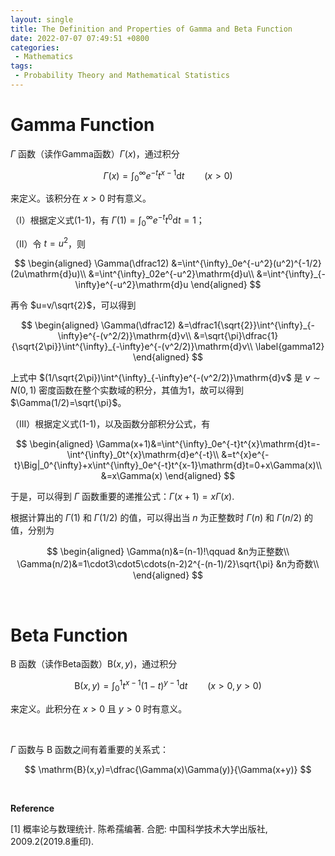 ```yaml
---
layout: single
title: The Definition and Properties of Gamma and Beta Function
date: 2022-07-07 07:49:51 +0800
categories: 
 - Mathematics
tags: 
 - Probability Theory and Mathematical Statistics
---
```


# Gamma Function

$\Gamma$ 函数（读作Gamma函数）$\Gamma(x)$，通过积分

$$
\Gamma(x)=\int^{\infty}_0e^{-t}t^{x-1}\mathrm{d}t\qquad (x\gt0)\tag{1-1}
$$

来定义。该积分在 $x\gt0$ 时有意义。

（Ⅰ）根据定义式(1-1)，有 $\Gamma(1)=\int^{\infty}_0e^{-t}t^{0}\mathrm{d}t=1$；

（Ⅱ）令 $t=u^2$，则 

$$
\begin{aligned}
\Gamma(\dfrac12)
&=\int^{\infty}_0e^{-u^2}(u^2)^{-1/2}(2u\mathrm{d}u)\\
&=\int^{\infty}_02e^{-u^2}\mathrm{d}u\\
&=\int^{\infty}_{-\infty}e^{-u^2}\mathrm{d}u
\end{aligned}
$$

再令 $u=v/\sqrt{2}$，可以得到

$$
\begin{aligned}
\Gamma(\dfrac12)
&=\dfrac1{\sqrt{2}}\int^{\infty}_{-\infty}e^{-(v^2/2)}\mathrm{d}v\\
&=\sqrt{\pi}\dfrac{1}{\sqrt{2\pi}}\int^{\infty}_{-\infty}e^{-(v^2/2)}\mathrm{d}v\\ \label{gamma12}
\end{aligned}
$$

上式中 $(1/\sqrt{2\pi})\int^{\infty}_{-\infty}e^{-(v^2/2)}\mathrm{d}v$ 是 $v\sim N(0,1)$ 密度函数在整个实数域的积分，其值为1，故可以得到 $\Gamma(1/2)=\sqrt{\pi}$。

（Ⅲ）根据定义式(1-1)，以及函数分部积分公式，有

$$
\begin{aligned}
\Gamma(x+1)&=\int^{\infty}_0e^{-t}t^{x}\mathrm{d}t=-\int^{\infty}_0t^{x}\mathrm{d}e^{-t}\\
&=t^{x}e^{-t}\Big|_0^{\infty}+x\int^{\infty}_0e^{-t}t^{x-1}\mathrm{d}t=0+x\Gamma(x)\\
&=x\Gamma(x)
\end{aligned}
$$

于是，可以得到 $\Gamma$ 函数重要的递推公式：$\Gamma(x+1)=x\Gamma(x).$ 



根据计算出的 $\Gamma(1)$ 和 $\Gamma(1/2)$ 的值，可以得出当 $n$ 为正整数时 $\Gamma(n)$ 和 $\Gamma(n/2)$ 的值，分别为

$$
\begin{aligned}
\Gamma(n)&=(n-1)!\qquad &n为正整数\\
\Gamma(n/2)&=1\cdot3\cdot5\cdots(n-2)2^{-(n-1)/2}\sqrt{\pi} &n为奇数\\
\end{aligned}
$$

<br>

# Beta Function
$\mathrm{B}$ 函数（读作Beta函数）$\mathrm{B}(x,y)$，通过积分

$$
\mathrm{B}(x,y)=\int_0^1t^{x-1}(1-t)^{y-1}\mathrm{d}t\qquad(x\gt0,y\gt0)
$$

来定义。此积分在 $x\gt0$ 且 $y\gt0$ 时有意义。

<br>

$\Gamma$ 函数与 $\mathrm{B}$ 函数之间有着重要的关系式：

$$
\mathrm{B}(x,y)=\dfrac{\Gamma(x)\Gamma(y)}{\Gamma(x+y)}
$$

<br>

**Reference**

[1] 概率论与数理统计. 陈希孺编著. 合肥: 中国科学技术大学出版社, 2009.2(2019.8重印).